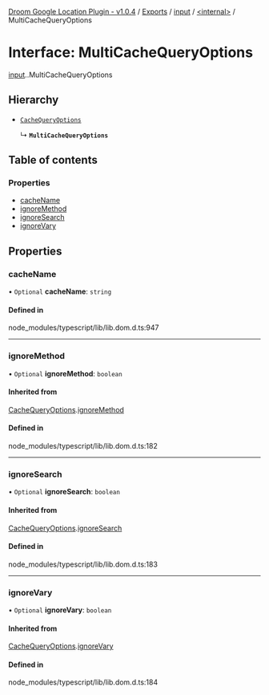 [Droom Google Location Plugin - v1.0.4](../README.md) / [Exports](../modules.md) / [input](../modules/input.md) / [<internal\>](../modules/input._internal_.md) / MultiCacheQueryOptions

# Interface: MultiCacheQueryOptions

[input](../modules/input.md).[<internal>](../modules/input._internal_.md).MultiCacheQueryOptions

## Hierarchy

- [`CacheQueryOptions`](input._internal_.CacheQueryOptions.md)

  ↳ **`MultiCacheQueryOptions`**

## Table of contents

### Properties

- [cacheName](input._internal_.MultiCacheQueryOptions.md#cachename)
- [ignoreMethod](input._internal_.MultiCacheQueryOptions.md#ignoremethod)
- [ignoreSearch](input._internal_.MultiCacheQueryOptions.md#ignoresearch)
- [ignoreVary](input._internal_.MultiCacheQueryOptions.md#ignorevary)

## Properties

### cacheName

• `Optional` **cacheName**: `string`

#### Defined in

node_modules/typescript/lib/lib.dom.d.ts:947

___

### ignoreMethod

• `Optional` **ignoreMethod**: `boolean`

#### Inherited from

[CacheQueryOptions](input._internal_.CacheQueryOptions.md).[ignoreMethod](input._internal_.CacheQueryOptions.md#ignoremethod)

#### Defined in

node_modules/typescript/lib/lib.dom.d.ts:182

___

### ignoreSearch

• `Optional` **ignoreSearch**: `boolean`

#### Inherited from

[CacheQueryOptions](input._internal_.CacheQueryOptions.md).[ignoreSearch](input._internal_.CacheQueryOptions.md#ignoresearch)

#### Defined in

node_modules/typescript/lib/lib.dom.d.ts:183

___

### ignoreVary

• `Optional` **ignoreVary**: `boolean`

#### Inherited from

[CacheQueryOptions](input._internal_.CacheQueryOptions.md).[ignoreVary](input._internal_.CacheQueryOptions.md#ignorevary)

#### Defined in

node_modules/typescript/lib/lib.dom.d.ts:184
